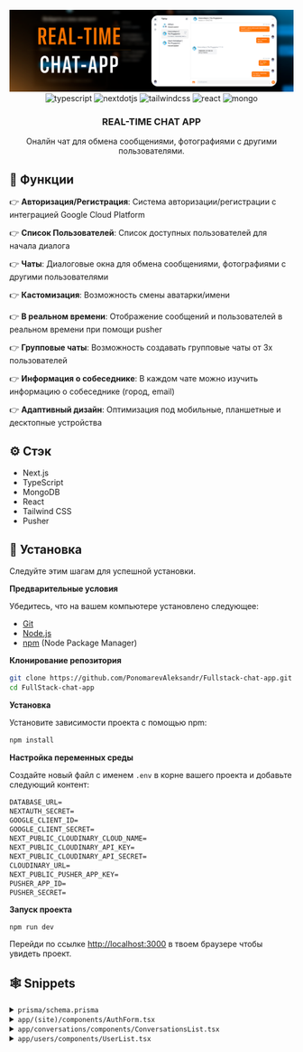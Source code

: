 <div align="center">
  <br />
      <img src="https://github.com/PonomarevAleksandr/FullStack-chat-app/blob/main/public/images/chat.png" alt="Project Banner">
  <br />

  <div>
    <img src="https://img.shields.io/badge/-Typescript-black?style=for-the-badge&logoColor=white&logo=typescript&color=3178C6" alt="typescript" />
    <img src="https://img.shields.io/badge/-Next_._JS-black?style=for-the-badge&logoColor=white&logo=nextdotjs&color=000000" alt="nextdotjs" />
    <img src="https://img.shields.io/badge/-Tailwind_CSS-black?style=for-the-badge&logoColor=white&logo=tailwindcss&color=06B6D4" alt="tailwindcss" />
    <img src="https://shields.io/badge/react-black?logo=react&style=for-the-badge" alt="react" />
        <img src="https://img.shields.io/badge/-MongoDB-13aa52?style=for-the-badge&logo=mongodb&logoColor=white" alt="mongo" />
  </div>

  <h3 align="center">REAL-TIME CHAT APP</h3>
     <div align="center">
     Оналйн чат для обмена сообщениями, фотографиями с другими пользователями.
    </div>
</div>

</div>

## <a name="Функции">🔋 Функции</a>

👉 **Авторизация/Регистрация**: Система авторизации/регистрации с интеграцией Google Cloud Platform

👉 **Список Пользователей**: Список доступных пользователей для начала диалога

👉 **Чаты**: Диалоговые окна для обмена сообщениями, фотографиями c другими пользователями

👉 **Кастомизация**: Возможность смены аватарки/имени

👉 **В реальном времени**: Отображение сообщений и пользователей в реальном времени при помощи pusher

👉 **Групповые чаты**: Возможность создавать групповые чаты от 3х пользователей

👉 **Информация о собеседнике**: В каждом чате можно изучить информацию о собеседнике (город, email)

👉 **Адаптивный дизайн**: Оптимизация под мобильные, планшетные и десктопные устройства


## <a name="tech-stack">⚙️ Стэк</a>

- Next.js
- TypeScript
- MongoDB
- React
- Tailwind CSS
- Pusher

## <a name="quick-start">🤸 Установка</a>

Следуйте этим шагам для успешной установки.

**Предварительные условия**

Убедитесь, что на вашем компьютере установлено следующее:

- [Git](https://git-scm.com/)
- [Node.js](https://nodejs.org/en)
- [npm](https://www.npmjs.com/) (Node Package Manager)

**Клонирование репозитория**

```bash
git clone https://github.com/PonomarevAleksandr/Fullstack-chat-app.git
cd FullStack-chat-app
```

**Установка**

Установите зависимости проекта с помощью npm:

```bash
npm install
```

**Настройка переменных среды**

Создайте новый файл с именем `.env` в корне вашего проекта и добавьте следующий контент:

```env
DATABASE_URL=
NEXTAUTH_SECRET=
GOOGLE_CLIENT_ID=
GOOGLE_CLIENT_SECRET=
NEXT_PUBLIC_CLOUDINARY_CLOUD_NAME=
NEXT_PUBLIC_CLOUDINARY_API_KEY=
NEXT_PUBLIC_CLOUDINARY_API_SECRET=
CLOUDINARY_URL=
NEXT_PUBLIC_PUSHER_APP_KEY=
PUSHER_APP_ID=
PUSHER_SECRET=
```


**Запуск проекта**

```bash
npm run dev
```

Перейди по ссылке [http://localhost:3000](http://localhost:3000) в твоем браузере чтобы увидеть проект.

## <a name="snippets">🕸️ Snippets</a>
<details>
<summary><code>prisma/schema.prisma</code></summary>
  
```typescript
    generator client {
  provider = "prisma-client-js"
}

datasource db {
  provider = "mongodb"
  url      = env("DATABASE_URL")
}

model User {
  id             String    @id @default(auto()) @map("_id") @db.ObjectId
  name           String?
  email          String?   @unique
  emailVerified  DateTime?
  image          String?
  hashedPassword String?
  town           String?   @default("Новосибирск")
  createdAt      DateTime  @default(now())
  updatedAt      DateTime  @updatedAt
  role           String?   @default("user")

  conversationIds String[]       @db.ObjectId
  conversations   Conversation[] @relation(fields: [conversationIds], references: [id])

  seenMessageIds String[]  @db.ObjectId
  seenMessages   Message[] @relation("Seen", fields: [seenMessageIds], references: [id])

  accounts Account[]
  messages Message[]
}

model Account {
  id                 String    @id @default(auto()) @map("_id") @db.ObjectId
  userId             String    @db.ObjectId
  type               String
  provider           String
  providerType       String?
  providerAccountId  String
  refresh_token      String?   @db.String
  access_token       String?   @db.String
  accessTokenExpires DateTime?
  expires_at         Int?
  token_type         String?
  scope              String?
  id_token           String?   @db.String
  createdAt          DateTime  @default(now())
  updatedAt          DateTime  @updatedAt
  session_state      String?

  user User @relation(fields: [userId], references: [id], onDelete: Cascade)

  @@unique([provider, providerAccountId])
}

model Conversation {
  id            String   @id @default(auto()) @map("_id") @db.ObjectId
  createdAt     DateTime @default(now())
  lastMessageAt DateTime @default(now())
  name          String?
  isGroup       Boolean?

  messageIds String[]  @db.ObjectId
  messages   Message[]

  userIds String[] @db.ObjectId
  users   User[]   @relation(fields: [userIds], references: [id])
}

model Message {
  id        String   @id @default(auto()) @map("_id") @db.ObjectId
  body      String?
  image     String?
  createdAt DateTime @default(now())

  seenIds String[] @db.ObjectId
  seen    User[]   @relation("Seen", fields: [seenIds], references: [id])

  conversationId String       @db.ObjectId
  conversation   Conversation @relation(fields: [conversationId], references: [id], onDelete: Cascade)

  senderId String @db.ObjectId
  sender   User   @relation(fields: [senderId], references: [id], onDelete: Cascade)
}
```
</details>

<details>
<summary><code>app/(site)/components/AuthForm.tsx</code></summary>
  
```typescript
'use client';
import {useCallback, useEffect, useState} from "react";
import {FieldValues, SubmitHandler, useForm} from "react-hook-form";
import Input from "@/app/components/inputs/input";
import Button from "@/app/components/Button";
import AuthSocialButton from "@/app/(site)/components/AuthSocialButton";
import {BsGoogle} from "react-icons/bs";
import axios from "axios";
import toast from "react-hot-toast";
import {signIn, useSession} from "next-auth/react";
import {useRouter} from "next/navigation";
import RegionSelect from "@/app/components/inputs/RegionSelect"

type Variant = 'LOGIN' | 'REGISTER';


const AuthForm = () => {
    const session = useSession();
    const router = useRouter();
    const [variant, setVariant] = useState<Variant>('LOGIN');
    const [isLoading, setIsLoading] = useState<boolean>(false);

    useEffect(() => {
        if (session?.status === 'authenticated') {
            router.push('/users')
        }
    }, [session?.status, router]);

    const toggleVariant = useCallback(() => {
        if (variant === 'LOGIN') {
            setVariant('REGISTER');
        } else {
            setVariant('LOGIN')
        }
    }, [variant]);

    const {
        register,
        handleSubmit,
        formState: {
            errors
        }
    } = useForm<FieldValues>({
        defaultValues: {
            name: '',
            email: '',
            password: ''

        }
    });

    const onSubmit: SubmitHandler<FieldValues> = (data) => {
        setIsLoading(true);

        if (variant === 'REGISTER') {
            axios.post('/api/register', data)
                .then(() => signIn('credentials', data))
                .catch(() => toast.error('Что-то пошло не так'))
                .finally(() => setIsLoading(false))

        }

        if (variant === 'LOGIN') {
            signIn('credentials', {
                ...data,
                redirect: false
            })
                .then((callback) => {
                    if (callback?.error) {
                        toast.error('Не верный логин или пароль')
                    }
                    if (callback?.ok && !callback?.error) {
                        toast.success('Успешный вход!')
                        router.push('/users')
                    }
                })
                .finally(() => setIsLoading(false))
        }
    }

    const SocialAction = (action: string) => {
        setIsLoading(true);
        signIn(action, {redirect: false})
            .then((callback) => {
                if (callback?.error) {
                    toast.error('Не верный логин или пароль')
                }

                if (callback?.ok && !callback?.error) {
                    toast.success('Успешный вход!')
                }
            })
            .finally(() => setIsLoading(false))

    }

    return (
        <div
            className="
              mt-8
              sm:mx-auto
              sm:w-full
              sm:max-w-md
            "
        >
            <div
                className="
                      bg-white
                      px-4
                      py-8
                      shadow
                      sm:rounded-lg
                      sm:px-10
                "
            >
                <form
                    className="space-y-6"
                    onSubmit={handleSubmit(onSubmit)}
                >
                    {variant === 'REGISTER' && (
                        <><Input
                            id="name"
                            label="Name"
                            register={register}
                            errors={errors}
                            disabled={isLoading}/>

                            <RegionSelect
                            register={register}
                            id="town"
                            errors={errors}
                            disabled={isLoading}/>
                        </>
                    )}
                    <Input
                        id="email"
                        label="Email"
                        type="email"
                        register={register}
                        errors={errors}
                        disabled={isLoading}
                    />
                    <Input
                        id="password"
                        label="Password"
                        type="password"
                        register={register}
                        errors={errors}
                        disabled={isLoading}
                    />
                    <div>
                        <Button
                            disabled={isLoading}
                            fullWidth
                            type="submit"
                        >
                            {variant === 'LOGIN' ? 'Войти' : 'Зарегестрироваться'}
                        </Button>
                    </div>
                </form>

                <div className="mt-6">
                    <div className="relative">
                        <div
                            className="
                                absolute
                                inset-0
                                flex
                                items-center
                                "
                        >
                            <div
                                className="
                                    w-full
                                    border-t
                                    border-gray-300"
                            />
                        </div>
                        <div className="
                            relative
                            flex
                            justify-center
                            text-sm
                            "
                        >
                            <span className="
                                bg-white
                                px-2
                                text-gray-500">
                                Или
                            </span>
                        </div>
                    </div>
                    {/*<div className="mt-6 flex gap-2">*/}
                    {/*    <AuthSocialButton*/}
                    {/*        icon={BsGoogle}*/}
                    {/*        onClick={() => SocialAction('google')}*/}
                    {/*    />*/}
                    {/*</div>*/}
                </div>

                <div className="
                flex
                gap-2
                justify-center
                text-sm
                mt-6
                px-2
                text-gray-500
                ">
                    <div>
                        {variant === 'LOGIN' ? 'Не зарегестрированы?' : 'Уже есть аккаунт?'}
                    </div>
                    <div
                        onClick={toggleVariant}
                        className="underline cursor-pointer"
                    >
                        {variant === 'LOGIN' ? 'Создать аккаунт' : 'Войти'}

                    </div>
                </div>
            </div>
        </div>
    );
}

export default AuthForm;

```
</details>

<details>
<summary><code>app/conversations/components/ConversationsList.tsx</code></summary>
  
```typescript
"use client";

import {FullConversationType} from "@/app/types";
import {useEffect, useMemo, useState} from "react";
import {useRouter} from "next/navigation";
import useConversation from "@/app/hooks/useConversation";
import clsx from "clsx";
import {MdOutlineGroupAdd} from "react-icons/md";
import ConversationBox from "@/app/conversations/components/ConversationBox";
import GroupChatModal from "@/app/conversations/components/GroupChatModal";
import {User} from "@prisma/client";
import {useSession} from "next-auth/react";
import {pusherClient} from "@/app/libs/pusher";
import {find} from "lodash";

interface ConversationsListProps {
    initialItems: FullConversationType[];
    users: User[]
}

const ConversationsList: React.FC<ConversationsListProps> = ({
                                                                 initialItems,
                                                                 users
                                                             }) => {
    const session = useSession();
    const [items, setItems] = useState(initialItems);
    const [isModalOpen, setIsModalOpen] = useState(false);
    const router = useRouter();
    const {conversationId, isOpen} = useConversation()

    const pusherKey = useMemo(() => {
        return session.data?.user?.email;
    }, [session.data?.user?.email]);

    useEffect(() => {
        if (!pusherKey) {
            return;
        }

        pusherClient.subscribe(pusherKey);

        const newHandler = (conversation: FullConversationType) => {
            setItems((current) => {
                if (find(current, {id: conversation.id})) {
                return current;
                }

                return [conversation, ...current];
            })
        };

        const updateHandler = (conversation: FullConversationType) => {
            setItems((current) => current.map((currentConversation) => {
                if (currentConversation.id === conversation.id) {
                    return {
                        ...currentConversation,
                        messages: conversation.messages
                    }
                }
                return currentConversation;
            }));
        }

        const removeHandler = (conversation: FullConversationType) => {
            setItems((current) => {
               return [...current.filter((convo) => convo.id !== conversation.id)]
            });

            if (conversationId === conversation.id) {
                router.push('/conversations');
            }

        };

        pusherClient.bind('conversation:new', newHandler)
        pusherClient.bind('conversation:update', updateHandler)
        pusherClient.bind('conversation:remove', removeHandler)

        return () => {
            pusherClient.unsubscribe(pusherKey);
            pusherClient.unbind('conversation:new', newHandler);
            pusherClient.unbind('conversation:update', updateHandler)
            pusherClient.unbind('conversation:remove', removeHandler)


        }

    }, [pusherKey, conversationId])

    return (
        <>
            <GroupChatModal
            users={users}
            isOpen={isModalOpen}
            onClose={() => setIsModalOpen(false)}
            />
            <aside
                className={clsx(`
                    fixed
                    inset-y-0
                    pb-20
                    lg:pb-0
                    lg:left-20
                    lg:w-80
                    lg:block
                    overflow-y-auto
                    border-r
                    border-gray-200

                    `,
                    isOpen ? 'hidden' : 'block w-full left-0'
                )}>
                    <div className="px-5">
                        <div className="flex justify-between mb-4 pt-4">
                            <div className="
                                text-2xl
                                font-normal
                                text-neutral-800">
                                Чаты
                            </div>
                            <div
                                onClick={() => setIsModalOpen(true)}
                                className="
                                    rounded-full
                                    p-2
                                    bg-gray-100
                                    text-gray-600
                                    cursor-pointer
                                    hover:opacity-75
                                    transition">
                                <MdOutlineGroupAdd size={20}/>
                            </div>
                        </div>
                        {items.map((item) => (
                            <ConversationBox
                                key={item.id}
                                data={item}
                                selected={conversationId === item.id}
                            />
                        ))}
                    </div>
            </aside>
        </>
    );
};

export default ConversationsList;

```
</details>

<details>
<summary><code>app/users/components/UserList.tsx</code></summary>
  
```typescript
"use client";

import { User } from "@prisma/client"
import UserBox from "./UserBox"

interface UserListProps {
    items: User[]
}

const UserList: React.FC<UserListProps> = ({
    items
                                           }) => {
    return(
        <aside
        className="
        fixed
        inset-y-0
        pb-20
        lg:pb-0
        lg:left-20
        lg:w-80
        lg:block
        overflow-y-auto
        border-r
        border-gray-200
        block
        w-full
        left-0

        ">
            <div className="px-5">
                <div className="flex-col">
                    <div
                    className="error
                    text-2xl
                    font-normal
                    text-neutral-800
                    py-4">
                        Пользователи

                    </div>
                </div>
            {items.map((item) => (
                <UserBox
                key={item.id}
                data={item}
                />
            ))}
            </div>
        </aside>
    );
};

export default UserList;

```
</details>








